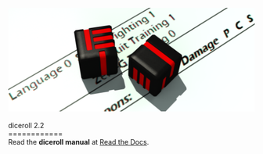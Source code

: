 <img src="docs/source/diceroll_cover.png"><br><br>
diceroll 2.2<br>
============<br>
Read the <b>diceroll manual</b> at <a href="http://diceroll.readthedocs.io/">Read the Docs</a>.<br><br>
